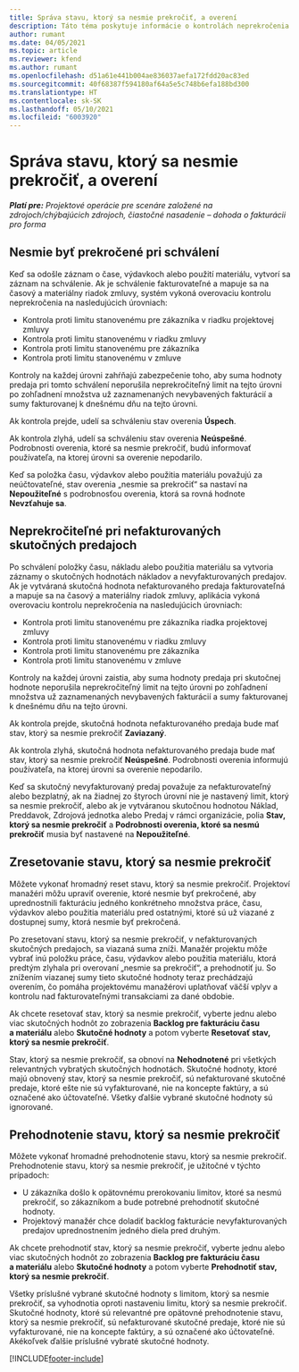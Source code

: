 ```yaml
---
title: Správa stavu, ktorý sa nesmie prekročiť, a overení
description: Táto téma poskytuje informácie o kontrolách neprekročenia limitu vykonávaných v aplikácii Project Operations.
author: rumant
ms.date: 04/05/2021
ms.topic: article
ms.reviewer: kfend
ms.author: rumant
ms.openlocfilehash: d51a61e441b004ae836037aefa172fdd20ac83ed
ms.sourcegitcommit: 40f68387f594180af64a5e5c748b6efa188bd300
ms.translationtype: HT
ms.contentlocale: sk-SK
ms.lasthandoff: 05/10/2021
ms.locfileid: "6003920"
---
```

# <a name="manage-not-to-exceed-status-and-validations"></a>Správa stavu, ktorý sa nesmie prekročiť, a overení 

_**Platí pre:** Projektové operácie pre scenáre založené na zdrojoch/chýbajúcich zdrojoch, čiastočné nasadenie – dohoda o fakturácii pro forma_

## <a name="not-to-exceed-on-approvals"></a>Nesmie byť prekročené pri schválení

Keď sa odošle záznam o čase, výdavkoch alebo použití materiálu, vytvorí sa záznam na schválenie. Ak je schválenie fakturovateľné a mapuje sa na časový a materiálny riadok zmluvy, systém vykoná overovaciu kontrolu neprekročenia na nasledujúcich úrovniach:

  - Kontrola proti limitu stanovenému pre zákazníka v riadku projektovej zmluvy
  - Kontrola proti limitu stanovenému v riadku zmluvy
  - Kontrola proti limitu stanovenému pre zákazníka
  - Kontrola proti limitu stanovenému v zmluve

Kontroly na každej úrovni zahŕňajú zabezpečenie toho, aby suma hodnoty predaja pri tomto schválení neporušila neprekročiteľný limit na tejto úrovni po zohľadnení množstva už zaznamenaných nevybavených fakturácií a sumy fakturovanej k dnešnému dňu na tejto úrovni.

Ak kontrola prejde, udelí sa schváleniu stav overenia **Úspech**.

Ak kontrola zlyhá, udelí sa schváleniu stav overenia **Neúspešné**. Podrobnosti overenia, ktoré sa nesmie prekročiť, budú informovať používateľa, na ktorej úrovni sa overenie nepodarilo.

Keď sa položka času, výdavkov alebo použitia materiálu považujú za neúčtovateľné, stav overenia „nesmie sa prekročiť“ sa nastaví na **Nepoužiteľné** s podrobnosťou overenia, ktorá sa rovná hodnote **Nevzťahuje sa**.

## <a name="not-to-exceed-on-unbilled-sales-actuals"></a>Neprekročiteľné pri nefakturovaných skutočných predajoch

Po schválení položky času, nákladu alebo použitia materiálu sa vytvoria záznamy o skutočných hodnotách nákladov a nevyfakturovaných predajov. Ak je vytváraná skutočná hodnota nefakturovaného predaja fakturovateľná a mapuje sa na časový a materiálny riadok zmluvy, aplikácia vykoná overovaciu kontrolu neprekročenia na nasledujúcich úrovniach:

  - Kontrola proti limitu stanovenému pre zákazníka riadka projektovej zmluvy
  - Kontrola proti limitu stanovenému v riadku zmluvy
  - Kontrola proti limitu stanovenému pre zákazníka
  - Kontrola proti limitu stanovenému v zmluve

Kontroly na každej úrovni zaistia, aby suma hodnoty predaja pri skutočnej hodnote neporušila neprekročiteľný limit na tejto úrovni po zohľadnení množstva už zaznamenaných nevybavených fakturácií a sumy fakturovanej k dnešnému dňu na tejto úrovni.

Ak kontrola prejde, skutočná hodnota nefakturovaného predaja bude mať stav, ktorý sa nesmie prekročiť **Zaviazaný**.

Ak kontrola zlyhá, skutočná hodnota nefakturovaného predaja bude mať stav, ktorý sa nesmie prekročiť **Neúspešné**. Podrobnosti overenia informujú používateľa, na ktorej úrovni sa overenie nepodarilo.

Keď sa skutočný nevyfakturovaný predaj považuje za nefakturovateľný alebo bezplatný, ak na žiadnej zo štyroch úrovní nie je nastavený limit, ktorý sa nesmie prekročiť, alebo ak je vytváranou skutočnou hodnotou Náklad, Preddavok, Zdrojová jednotka alebo Predaj v rámci organizácie, polia **Stav, ktorý sa nesmie prekročiť** a **Podrobnosti overenia, ktoré sa nesmú prekročiť** musia byť nastavené na **Nepoužiteľné**.

## <a name="reset-the-not-to-exceed-status"></a>Zresetovanie stavu, ktorý sa nesmie prekročiť

Môžete vykonať hromadný reset stavu, ktorý sa nesmie prekročiť. Projektoví manažéri môžu upraviť overenie, ktoré nesmie byť prekročené, aby uprednostnili fakturáciu jedného konkrétneho množstva práce, času, výdavkov alebo použitia materiálu pred ostatnými, ktoré sú už viazané z dostupnej sumy, ktorá nesmie byť prekročená.

Po zresetovaní stavu, ktorý sa nesmie prekročiť, v nefakturovaných skutočných predajoch, sa viazaná suma zníži. Manažér projektu môže vybrať inú položku práce, času, výdavkov alebo použitia materiálu, ktorá predtým zlyhala pri overovaní „nesmie sa prekročiť“, a prehodnotiť ju. So znížením viazanej sumy tieto skutočné hodnoty teraz prechádzajú overením, čo pomáha projektovému manažérovi uplatňovať väčší vplyv a kontrolu nad fakturovateľnými transakciami za dané obdobie.

Ak chcete resetovať stav, ktorý sa nesmie prekročiť, vyberte jednu alebo viac skutočných hodnôt zo zobrazenia **Backlog pre fakturáciu času a materiálu** alebo **Skutočné hodnoty** a potom vyberte **Resetovať stav, ktorý sa nesmie prekročiť**.

Stav, ktorý sa nesmie prekročiť, sa obnoví na **Nehodnotené** pri všetkých relevantných vybratých skutočných hodnotách. Skutočné hodnoty, ktoré majú obnovený stav, ktorý sa nesmie prekročiť, sú nefakturované skutočné predaje, ktoré ešte nie sú vyfakturované, nie na koncepte faktúry, a sú označené ako účtovateľné. Všetky ďalšie vybrané skutočné hodnoty sú ignorované.

## <a name="reevaluate-not-to-exceed-status"></a>Prehodnotenie stavu, ktorý sa nesmie prekročiť

Môžete vykonať hromadné prehodnotenie stavu, ktorý sa nesmie prekročiť. Prehodnotenie stavu, ktorý sa nesmie prekročiť, je užitočné v týchto prípadoch:

  - U zákazníka došlo k opätovnému prerokovaniu limitov, ktoré sa nesmú prekročiť, so zákazníkom a bude potrebné prehodnotiť skutočné hodnoty.
  - Projektový manažér chce doladiť backlog fakturácie nevyfakturovaných predajov uprednostnením jedného diela pred druhým.

Ak chcete prehodnotiť stav, ktorý sa nesmie prekročiť, vyberte jednu alebo viac skutočných hodnôt zo zobrazenia **Backlog pre fakturáciu času a materiálu** alebo **Skutočné hodnoty** a potom vyberte **Prehodnotiť stav, ktorý sa nesmie prekročiť**.

Všetky príslušné vybrané skutočné hodnoty s limitom, ktorý sa nesmie prekročiť, sa vyhodnotia oproti nastaveniu limitu, ktorý sa nesmie prekročiť. Skutočné hodnoty, ktoré sú relevantné pre opätovné prehodnotenie stavu, ktorý sa nesmie prekročiť, sú nefakturované skutočné predaje, ktoré nie sú vyfakturované, nie na koncepte faktúry, a sú označené ako účtovateľné. Akékoľvek ďalšie príslušné vybraté skutočné hodnoty.


[!INCLUDE[footer-include](../../includes/footer-banner.md)]
